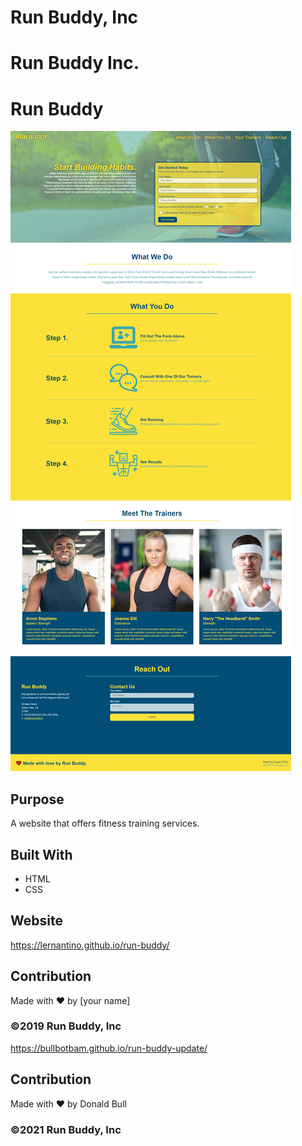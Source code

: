 
# Run Buddy, Inc


# Run Buddy Inc.

# Run Buddy
![run-buddy-update-1](https://github.com/Bullbotbam/run-buddy-update/blob/main/assets/images/run-buddy-update-1.png)



## Purpose
A website that offers fitness training services. 

## Built With
* HTML
* CSS

## Website

https://lernantino.github.io/run-buddy/

## Contribution
Made with ❤️ by [your name]

### ©️2019 Run Buddy, Inc 


https://bullbotbam.github.io/run-buddy-update/

## Contribution
Made with ❤️ by Donald Bull
### ©️2021 Run Buddy, Inc 

